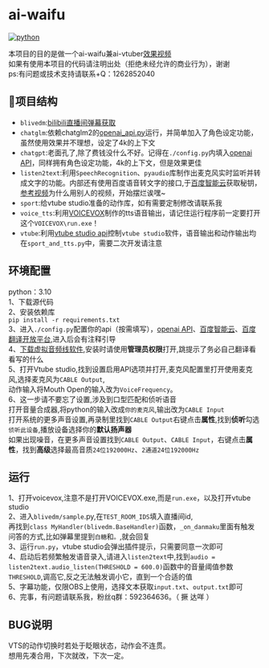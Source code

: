 # ai-waifu
<a href="https://www.python.org">
    <img src="https://img.shields.io/badge/python-3.10+-blue.svg" alt="python">
</a>

本项目的目的是做一个ai-waifu兼ai-vtuber[效果视频](https://www.bilibili.com/video/BV1zu4y1U7Ae/?share_source=copy_web&vd_source=be871ab215f9686e9cf85ae02546df3f)  
如果有使用本项目的代码请注明出处（拒绝未经允许的商业行为），谢谢  
ps:有问题或技术支持请联系+Q：1262852040  

## 📖项目结构

- `blivedm`:[bilibili直播间弹幕获取](https://github.com/xfgryujk/blivedm)
- `chatglm`:依赖chatglm2的[openai_api.py](https://github.com/THUDM/ChatGLM2-6B/blob/main/openai_api.py)运行，并简单加入了角色设定功能，虽然使用效果并不理想，设定了4k的上下文
- `chatgpt`:老面孔了,除了费钱没什么不好。记得在`./config.py`内填入[openai API](https://platform.openai.com/account/api-keys)，同样拥有角色设定功能，4k的上下文，但是效果更佳
- `listen2text`:利用`SpeechRecognition`、`pyaudio`库制作出麦克风实时监听并转成文字的功能。内部还有使用百度语音转文字的接口,于[百度智能云](https://console.bce.baidu.com/ai/#/ai/speech/overview/index)获取秘钥，[参考视频](https://www.bilibili.com/video/BV1PN41127GF/?share_source=copy_web&vd_source=be871ab215f9686e9cf85ae02546df3f&t=228)为什么用别人的视频，开始摆烂诶嘿~
- `sport`:给vtube studio准备的动作库，如有需要定制修改请联系我
- `voice_tts`:利用[VOICEVOX](https://voicevox.hiroshiba.jp/)制作的tts语音输出，请记住运行程序前一定要打开这个`VOICEVOX\run.exe`！
- `vtube`:利用[vtube studio api](https://github.com/DenchiSoft/VTubeStudio)控制`vtube studio`软件，语音输出和动作输出均在`sport_and_tts.py`中，需要二次开发请注意


## 环境配置
python：3.10  
1、下载源代码  
2、安装依赖库  
`pip install -r requirements.txt`  
3、进入`./config.py`配置你的api（按需填写），[openai API](https://platform.openai.com/account/api-keys)、[百度智能云](https://console.bce.baidu.com/ai/#/ai/speech/overview/index)、[百度翻译开放平台](https://fanyi-api.baidu.com/api/trans/product/desktop),进入后会有注释引导  
4、[下载虚拟音频线软件](https://vb-audio.com/Cable/index.htm),安装时请使用**管理员权限**打开,跳提示了务必自己翻译看看写的什么  
5、打开Vtube studio,找到设置启用API选项并打开,麦克风配置里打开使用麦克风,选择麦克风为`CABLE Output`,  
动作输入将Mouth Open的输入改为`VoiceFrequency`。  
6、这一步请不要忘了设置,涉及到口型匹配和侦听语音  
打开音量合成器,将python的输入改成`你的麦克风`,输出改为`CABLE Input `  
打开系统的更多声音设置,再录制里找到`CABLE Output`右键点击**属性**,找到**侦听**勾选`侦听此设备`,播放设备选择你的**默认扬声器**  
如果出现噪音，在更多声音设置找到`CABLE Output`、`CABLE Input`，右键点击**属性**，找到**高级**选择最高音质`24位192000Hz`、`2通道24位192000Hz`  


## 运行
1、打开voicevox,注意不是打开VOICEVOX.exe,而是`run.exe`，以及打开vtube studio  
2、进入`blivedm/sample`.py,在`TEST_ROOM_IDS`填入直播间id,  
再找到`class MyHandler(blivedm.BaseHandler)`函数，`_on_danmaku`里面有触发问答的方式,比如弹幕里提到`白糖`和`。`,就会回复  
3、运行`run.py`，vtube studio会弹出插件提示，只需要同意一次即可  
4、启动后若频繁触发语音录入,请进入`listen2text`中,找到`audio = listen2text.audio_listen(THRESHOLD = 600.0)`函数中的音量阈值参数`THRESHOLD`,调高它,反之无法触发调小它，直到一个合适的值  
5、字幕功能，仅限OBS上使用，选择文本获取`input.txt`、`output.txt`即可  
6、完事，有问题请联系我，粉丝q群：592364636。（ 撅 达咩 ）  


## BUG说明
VTS的动作切换时若处于眨眼状态，动作会不连贯。  
想用先凑合用，下次就改，下次一定。  
